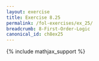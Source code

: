```yaml
---
layout: exercise
title: Exercise 8.25
permalink: /fol-exercises/ex_25/
breadcrumb: 8-First-Order-Logic
canonical_id: ch8ex25
---
```


{% include mathjax_support %}

